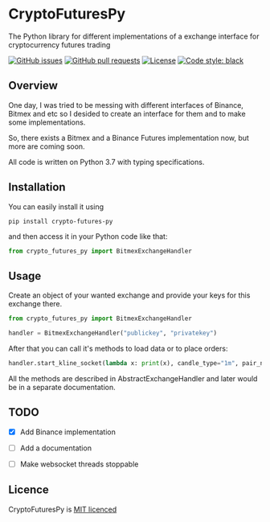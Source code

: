 # CryptoFuturesPy
 The Python library for different implementations of a exchange interface for cryptocurrency futures trading

[![GitHub issues](https://img.shields.io/github/issues-raw/LeaveMyYard/CryptoFuturesPy?style=flat-square)](https://github.com/LeaveMyYard/CryptoFuturesPy/issues)
[![GitHub pull requests](https://img.shields.io/github/issues-pr/LeaveMyYard/CryptoFuturesPy?style=flat-square)](https://github.com/LeaveMyYard/CryptoFuturesPy/pulls)
[![License](https://img.shields.io/github/license/day8/re-frame.svg?style=flat-square)](LICENSE.txt)
[![Code style: black](https://img.shields.io/badge/code%20style-black-000000.svg?style=flat-square)](https://github.com/psf/black)

## Overview

One day, I was tried to be messing with different interfaces of Binance, Bitmex and etc so I desided to create an interface for them and to make some implementations.

So, there exists a Bitmex and a Binance Futures implementation now, but more are coming soon.

All code is written on Python 3.7 with typing specifications. 

## Installation

You can easily install it using 

`pip install crypto-futures-py`

and then access it in your Python code like that:

```python
from crypto_futures_py import BitmexExchangeHandler
```

<!-- ## Documentation 

The documentation is [available here](http://day8.github.io/re-frame/). -->

## Usage

Create an object of your wanted exchange and provide your keys for this exchange there.

```python
from crypto_futures_py import BitmexExchangeHandler

handler = BitmexExchangeHandler("publickey", "privatekey")
```

After that you can call it's methods to load data or to place orders:

```python
handler.start_kline_socket(lambda x: print(x), candle_type="1m", pair_name="XBTUSD")
```

All the methods are described in AbstractExchangeHandler and later would be in a separate documentation.

## TODO

- [x] Add Binance implementation
- [ ] Add a documentation
- [ ] Make websocket threads stoppable


## Licence

CryptoFuturesPy is [MIT licenced](LICENSE.txt)
